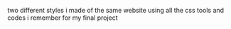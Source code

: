 two different styles i made of the same website using all the css tools and codes i remember for my final project